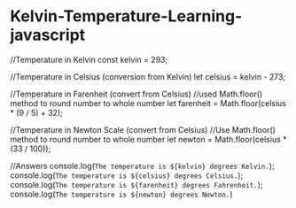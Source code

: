 # Kelvin-Temperature-Learning-javascript
//Temperature in Kelvin
const kelvin = 293;

//Temperature in Celsius (conversion from Kelvin)
let celsius = kelvin - 273;

//Temperature in Farenheit (convert from Celsius)
//used Math.floor() method to round number to whole number
let farenheit = Math.floor(celsius * (9 / 5) + 32);

//Temperature in Newton Scale (convert from Celsius)
//Use Math.floor() method to round number to whole number
let newton = Math.floor(celsius * (33 / 100));

//Answers
console.log(`The temperature is ${kelvin} degrees Kelvin.`);
console.log(`The temperature is ${celsius} degrees Celsius.`);
console.log(`The temperature is ${farenheit} degrees Fahrenheit.`);
console.log(`The temperature is ${newton} degrees Newton.`)
